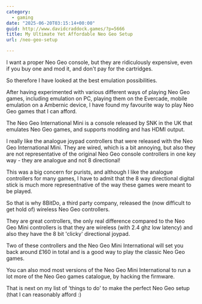```yaml
---
category:
  - gaming
date: "2025-06-20T03:15:14+00:00"
guid: http://www.davidcraddock.games/?p=5666
title: My Ultimate Yet Affordable Neo Geo Setup
url: /neo-geo-setup

---
```


I want a proper Neo Geo console, but they are ridiculously expensive, even if you buy one and mod it, and don't pay for the cartridges.

So therefore I have looked at the best emulation possibilities.

After having experimented with various different ways of playing Neo Geo games, including emulation on PC, playing them on the Evercade, mobile emulation on a Ambernic device, I have found my favourite way to play Neo Geo games that I can afford.

The Neo Geo International Mini is a console released by SNK in the UK that emulates Neo Geo games, and supports modding and has HDMI output.

I really like the analogue joypad controllers that were released with the Neo Geo International Mini. They are wired, which is a bit annoying, but also they are not representative of the original Neo Geo console controllers in one key way - they are analogue and not 8 directional!

This was a big concern for purists, and although I like the analogue controllers for many games, I have to admit that the 8 way directional digital stick is much more representnative of the way these games were meant to be played.

So that is why 8BitDo, a third party company, released the (now difficult to get hold of) wireless Neo Geo controllers.

They are great controllers, the only real difference compared to the Neo Geo Mini controllers is that they are wireless (with 2.4 ghz low latency) and also they have the 8 bit 'clicky' directional joypad.

Two of these controllers and the Neo Geo Mini International will set you back around £160 in total and is a good way to play the classic Neo Geo games.

You can also mod most versions of the Neo Geo Mini International to run a lot more of the Neo Geo games catalogue, by hacking the firmware.

That is next on my list of 'things to do' to make the perfect Neo Geo setup (that I can reasonably afford :)




